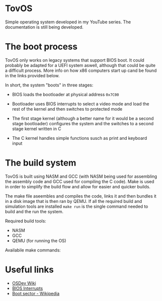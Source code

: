 # TovOS

Simple operating system developed in my YouTube series. The documentation is still being developed.

# The boot process

TovOS only works on legacy systems that support BIOS boot. It could probably be adapted for a UEFI system aswell, although that could be quite a difficult process. More info on how x86 computers start up cand be found in the links provided below.

In short, the system "boots" in three stages:

- BIOS loads the bootloader at physical address `0x7C00`

- Bootloader uses BIOS interrupts to select a video mode and load the rest of the kernel and then switches to protected mode

- The first stage kernel (although a better name for it would be a second stage bootloader) configures the system and the switches to a second stage kernel written in C

- The C kernel handles simple functions susch as print and keyboard input

# The build system

TovOS is built using NASM and GCC (with NASM being used for assembling the assembly code and GCC used for compiling the C code). Make is used in order to simplify the build flow and allow for easier and quicker builds.

The make file aseembles and compiles the code, links it and then bundles it in a disk image that is then ran by QEMU. If all the required build and simulation tools are installed `make run` is the single command needed to build and the run the system.

Required build tools:

- NASM
- GCC
- QEMU (for running the OS)

Availabile make commands:




# Useful links

- [OSDev Wiki](https://wiki.osdev.org/Expanded_Main_Page)
- [BIOS Interrupts](https://ostad.nit.ac.ir/payaidea/ospic/file1615.pdf)
- [Boot sector - Wikipedia](https://en.wikipedia.org/wiki/Boot_sector)
